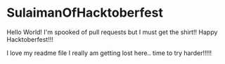 # SulaimanOfHacktoberfest
Hello World!
I'm spooked of pull requests but I must get the shirt!!
Happy Hacktoberfest!!!

I love my readme file
I really am getting lost here.. time to try harder!!!!! 

